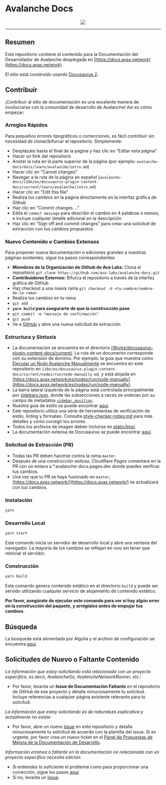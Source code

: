 # Avalanche Docs

<div align="center">
  <img src="static/AvalancheLogoRed.png?raw=true">
</div>

---

## Resumen

Este repositorio contiene el contenido para la Documentación del Desarrollador de Avalanche
desplegada en [https://docs.avax.network](https://docs.avax.network).

El sitio está construido usando [Docusaurus 2](https://docusaurus.io/).

## Contribuir

¡Contribuir al sitio de documentación es una excelente manera de involucrarse con la comunidad de desarrollo de Avalanche!
Así es cómo empezar:

### Arreglos Rápidos

Para pequeños errores tipográficos o correcciones, es fácil contribuir sin necesidad de clonar/bifurcar el
repositorio. Simplemente:

- Desplázate hasta el final de la página y haz clic en "Editar esta página"
- Hacer un fork del repositorio
- Anotar la ruta en la parte superior de la página
  (por ejemplo: `avalanche-docs/docs/learn/avalanche/intro.md`)
- Hacer clic en "Cancel changes"
- Navegar a la ruta de la página en español
  (`avalanche-docs/i18n/es/docusaurus-plugin-content-docs/current/learn/avalanche/intro.md`)
- Hacer clic en "Edit this file"
- Realiza los cambios en la página directamente en la interfaz gráfica de Github
- Haz clic en "Commit changes ..."
- Edita el `commit message` para describir el cambio en 4 palabras o menos,
  e incluye cualquier detalle adicional en la descripción
- Haz clic en "Sign off and commit changes" para crear una solicitud de extracción con tus cambios propuestos

### Nuevo Contenido o Cambios Extensos

Para proponer nueva documentación o ediciones grandes a nuestras páginas existentes, sigue los pasos correspondientes:

- **Miembros de la Organización de Github de Ava Labs:** Clona el repositorio
  `git clone https://github.com/ava-labs/avalanche-docs.git`
- **Contribuidores Externos:** Bifurca el repositorio a través de la interfaz gráfica de GitHub
- Haz checkout a una nueva rama `git checkout -b <tu-nombre/nombre-de-la-rama>`
- Realiza los cambios en tu rama
- `git add .`
- **`yarn build` para asegurarte de que la construcción pase**
- `git commit -m "mensaje de confirmación"` 
- `git push`
- Ve a [GitHub](https://github.com/ava-labs/avalanche-docs)
  y abre una nueva solicitud de extracción

### Estructura y Sintaxis

- La documentación se encuentra en el directorio
  [i18n/es/docusaurus-plugin-content-docs/current/](i18n/es/docusaurus-plugin-content-docs/current/).
  La ruta de un documento corresponde
  con su extensión de dominio. Por ejemplo: la guía que muestra cómo
  [Ejecutar un Nodo Avalanche Manualmente](https://docs.avax.network/es/nodes/run/node-manually)
  se encuentra en este repositorio en `i18n/es/docusaurus-plugin-content-docs/current/nodes/run/node-manually.md`, y está alojada en
  [https://docs.avax.network/es/nodes/run/node-manually](https://docs.avax.network/es/nodes/run/node-manually).
- La barra lateral izquierda de la página está controlada principalmente por
  [sidebars.json](sidebars.json), donde las subsecciones a veces se ordenan por su
  campo de metadatos [`sidebar_position`](https://docusaurus.io/docs/api/plugins/@docusaurus/plugin-content-docs#sidebar_position).
- Nuestra guía de estilo se puede encontrar [aquí](style-guide.md).
- Este repositorio utiliza una serie de herramientas de verificación de estilo, linting y formateo. Consulta
  [style-checker-notes.md](style-checker-notes.md) para más detalles y cómo corregir los errores.
- Todos los archivos de imagen deben incluirse en
  [static/img/<subdirectorio-correspondiente>](static/img).
- La documentación extensa de Docusaurus se puede encontrar [aquí](https://docusaurus.io/docs).

### Solicitud de Extracción (PR)

- Todas las PR deben hacerse contra la rama `master`.
- Después de una construcción exitosa, Cloudflare Pages comentará en la PR con un enlace a
  \*.avalanche-docs.pages.dev donde puedes verificar tus cambios.
- Una vez que tu PR se haya fusionado en `master`, [https://docs.avax.network/](https://docs.avax.network/)
  se actualizará con tus cambios.

### Instalación

```zsh
yarn
```

### Desarrollo Local

```zsh
yarn start
```

Este comando inicia un servidor de desarrollo local y abre una ventana del navegador. La mayoría de los cambios se reflejan en vivo sin tener que reiniciar el servidor.

### Construcción

```zsh
yarn build
```

Este comando genera contenido estático en el directorio `build` y puede ser servido utilizando cualquier servicio de alojamiento de contenido estático.

**Por favor, asegúrate de ejecutar este comando para ver si hay algún error en la construcción del paquete,**
**y arréglalos antes de empujar tus cambios.**

## Búsqueda

La búsqueda está alimentada por Algolia y el archivo de configuración se encuentra
[aquí](https://github.com/algolia/docsearch-configs/blob/master/configs/avax.json).

## Solicitudes de Nuevo o Faltante Contenido

_La información que estoy solicitando está relacionada con un proyecto específico, es decir, AvalancheGo, AvalancheNetworkRunner, etc.:_

- Por favor, levanta un **Issue de Documentación Faltante** en el repositorio de GitHub de ese proyecto y
  detalla minuciosamente tu solicitud. Incluye referencias a cualquier página existente relevante para tu
  solicitud.

_La información que estoy solicitando es de naturaleza explicativa y actualmente no existe:_

- Por favor, abre un nuevo [Issue](https://github.com/ava-labs/avalanche-docs/issues/new/choose)
  en este repositorio y detalla minuciosamente tu solicitud de acuerdo con la plantilla del issue.
  Si es urgente, por favor crea un nuevo ticket en el
  [Panel de Propuestas de Mejora de la Documentación de Desarrollo](https://github.com/orgs/ava-labs/projects/15/views/1).

_Información errónea o faltante en la documentación no relacionada con un proyecto específico necesita
edición:_

- Si entiendes lo suficiente el problema como para proporcionar una corrección, sigue los pasos
  [aquí](https://github.com/ava-labs/avalanche-docs#quick-fixes).
- Si no, levanta un [Issue](https://github.com/ava-labs/avalanche-docs/issues/new/choose).
